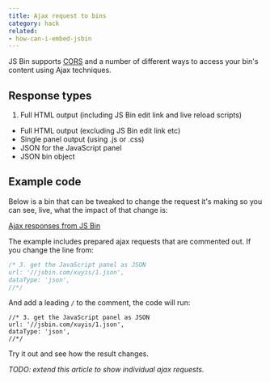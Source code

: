 ```yaml
---
title: Ajax request to bins
category: hack
related:
- how-can-i-embed-jsbin
---
```



JS Bin supports [CORS](https://developer.mozilla.org/en-US/docs/Web/HTTP/Access_control_CORS) and a number of different ways to access your bin's content using Ajax techniques.

## Response types

1. Full HTML output (including JS Bin edit link and live reload scripts)
- Full HTML output (excluding JS Bin edit link etc)
- Single panel output (using .js or .css)
- JSON for the JavaScript panel
- JSON bin object

## Example code

Below is a bin that can be tweaked to change the request it's making so you can see, live, what the impact of that change is:

<div><a class="jsbin-embed" href="//jsbin.com/lupof/2/embed?js,console&amp;height=400px">Ajax responses from JS Bin</a><script src="http://static.jsbin.com/js/embed.js"></script></div>

The example includes prepared ajax requests that are commented out. If you change the line from:

```js
/* 3. get the JavaScript panel as JSON
url: '//jsbin.com/xuyis/1.json',
dataType: 'json',
//*/
```

And add a leading `/` to the comment, the code will run:

```
//* 3. get the JavaScript panel as JSON
url: '//jsbin.com/xuyis/1.json',
dataType: 'json',
//*/
```

Try it out and see how the result changes.

*TODO: extend this article to show individual ajax requests.*